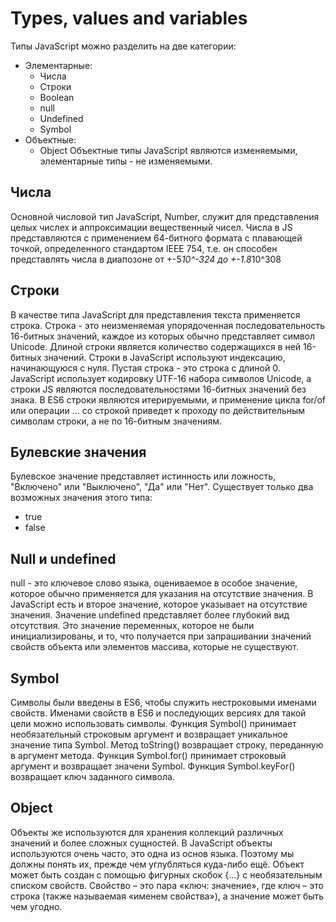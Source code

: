 # Types, values and variables
Типы JavaScript можно разделить на две категории:
- Элементарные:
	- Числа
	- Строки
	- Boolean
	- null
	- Undefined
	- Symbol
- Объектные:
	- Object
Объектные типы JavaScript являются изменяемыми, элементарные типы - не изменяемыми.

## Числа
Основной числовой тип JavaScript, Number, служит для представления целых числех и аппроксимации вещественный чисел.
Числа в JS представляются с применением 64-битного формата с плавающей точкой, определенного стандартом IEEE 754, т.е. он способен представлять числа в диапозоне от +-5*10^-324 до +-1.8*10^308

## Строки
В качестве типа JavaScript для представления текста применяется строка. Строка - это неизменяемая упорядоченная последовательность 16-битных значений, каждое из которых обычно представляет символ Unicode.
Длиной строки является количество содержащихся в ней 16-битных значений. Строки в JavaScript используют индексацию, начинающуюся с нуля. Пустая строка - это строка с длиной 0.
JavaScript использует кодировку UTF-16 набора символов Unicode, а строки JS являются последовательностями 16-битных значений без знака. В ES6 строки являются итерируемыми, и применение цикла for/of или операции ... со строкой приведет к проходу по действительным символам строки, а не по 16-битным значениям.

## Булевские значения
Булевское значение представляет истинность или ложность, "Включено" или "Выключено", "Да" или "Нет". Существует только два возможных значения этого типа:
- true
- false

## Null и undefined
null - это ключевое слово языка, оцениваемое в особое значение, которое обычно применяется для указания на отсутствие значения.
В JavaScript есть и второе значение, которое указывает на отсутствие значения. Значение undefined представляет более глубокий вид отсутствия. Это значение переменных, которое не были инициализированы, и то, что получается при запрашивании значений свойств объекта или элементов массива, которые не существуют.

## Symbol
Символы были введены в ES6, чтобы служить нестроковыми именами свойств. Именами свойств в ES6 и последующих версиях для такой цели можно использовать символы.
Функция Symbol() принимает необязательный строковым аргумент и возвращает уникальное значение типа Symbol.
Метод toString() возвращает строку, переданную в аргумент метода.
Функция Symbol.for() принимает строковый аргумент и возвращает значени Symbol.
Функция Symbol.keyFor() возвращает ключ заданного символа.

## Object
Объекты же используются для хранения коллекций различных значений и более сложных сущностей. В JavaScript объекты используются очень часто, это одна из основ языка. Поэтому мы должны понять их, прежде чем углубляться куда-либо ещё.
Объект может быть создан с помощью фигурных скобок {…} с необязательным списком свойств. Свойство – это пара «ключ: значение», где ключ – это строка (также называемая «именем свойства»), а значение может быть чем угодно.
